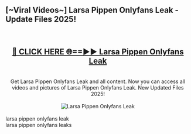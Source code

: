 <h2>[~Viral Videos~] Larsa Pippen Onlyfans Leak - Update Files 2025!</h2>
<br>
<div align="center">
<h2><a href="https://betterlinks.top/A2PfLJ" rel="nofollow">🔴 CLICK HERE 🌐==►► Larsa Pippen Onlyfans Leak</a></h2>
<br>
Get Larsa Pippen Onlyfans Leak and all content. Now you can access all videos and pictures of Larsa Pippen Onlyfans Leak. New Updated Files 2025!
<br>
<br>
<a href="https://betterlinks.top/A2PfLJ" rel="nofollow" data-target="animated-image.originalLink"><img src="https://i.ibb.co.com/WyWwxjT/player-gif2.gif" alt="Larsa Pippen Onlyfans Leak" style="max-width: 100%; display: inline-block;" data-target="animated-image.originalImage"></a>
</div>
<br>
larsa pippen onlyfans leak<br>
larsa pippen onlyfans leaks